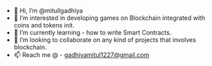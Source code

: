 - 👋 Hi, I’m @mitullgadhiya
- 👀 I’m interested in developing games on Blockchain integrated with coins and tokens init.
- 🌱 I’m currently learning - how to write Smart Contracts.
- 💞️ I’m looking to collaborate on any kind of projects that involves blockchain.
- 📫 Reach me @ - gadhiyamitul1227@gmail.com

<!---
mitullgadhiya/mitullgadhiya is a ✨ special ✨ repository because its `README.md` (this file) appears on your GitHub profile.
You can click the Preview link to take a look at your changes.
--->
